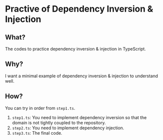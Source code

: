 # Practive of Dependency Inversion & Injection

## What?

The codes to practice dependency inversion & injection in TypeScript.

## Why?

I want a minimal example of dependency inversion & injection to understand well.

## How?

You can try in order from `step1.ts`.

1. `step1.ts`: You need to implement dependency inversion so that the domain is not tightly coupled to the repository.
2. `step2.ts`: You need to implement dependency injection.
3. `step3.ts`: The final code.
